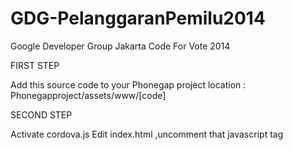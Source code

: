 GDG-PelanggaranPemilu2014
=========================

Google Developer Group Jakarta Code For Vote 2014

FIRST STEP

Add this source code to your Phonegap project
location : Phonegapproject/assets/www/[code]

SECOND STEP

Activate cordova.js
Edit index.html ,uncomment that javascript tag
